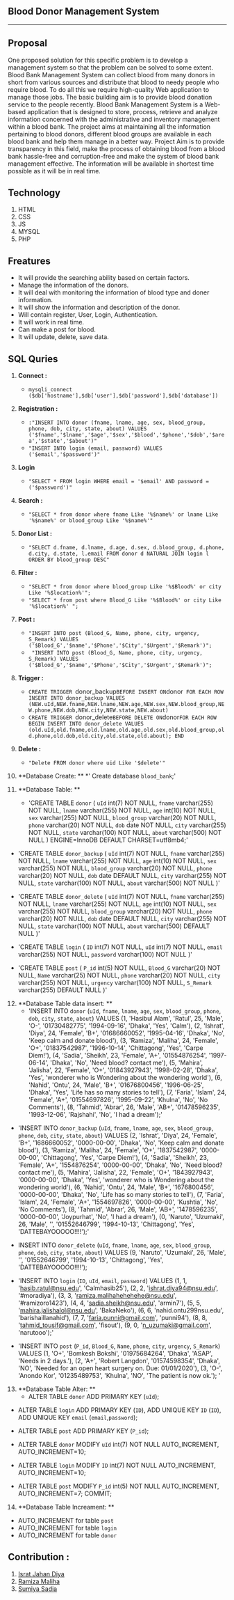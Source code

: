 ## Blood Donor Management System

---
## **Proposal**

One proposed solution for this specific problem is to develop a management system so that the problem can be solved to some extent. Blood Bank Management System can collect blood from many donors in short from various sources and distribute that blood to needy people who require blood. To do all this we require high-quality Web application to manage those jobs. The basic building aim is to provide blood donation service to the people recently. Blood Bank Management System is a Web-based application that is designed to store, process, retrieve and analyze information concerned with the administrative and inventory management within a blood bank. The project aims at maintaining all the information pertaining to blood donors, different blood groups are available in each blood bank and help them manage in a better way. Project Aim is to provide transparency in this field, make the process of obtaining blood from a blood bank hassle-free and corruption-free and make the system of blood bank management effective. The information will be available in shortest time possible as it will be in real time.

## **Technology**

1. HTML
2. CSS
3. JS
4. MYSQL
5. PHP

## **Freatures**

*   It will provide the searching ability based on certain factors.
*   Manage the information of the donors.
*   It will deal with  monitoring the information of blood type and doner information.
*   It will show the information and description of the donor.
*   Will contain register, User, Login, Authentication.
*   It will work in real time.
*   Can make a post for blood.
*   It will update, delete, save data. 


## **SQL Quries**

1. **Connect :**
     * `mysqli_connect ($db['hostname'],$db['user'],$db['password'],$db['database'])`
2. **Registration :**
    * `:"INSERT INTO donor (fname, lname, age, sex, blood_group, phone, dob, city, state, about) VALUES ('$fname','$lname','$age','$sex','$blood','$phone','$dob','$area','$state','$about')"`
    * `"INSERT INTO login (email, password) VALUES ('$email','$password')"`
3. **Login**
     * `"SELECT * FROM login WHERE email = '$email' AND password = ('$password')"`
4. **Search :**
     * `"SELECT * from donor where fname Like '%$name%' or lname Like '%$name%' or blood_group Like '%$name%'"`
5. **Donor List :**
     * `"SELECT d.fname, d.lname, d.age, d.sex, d.blood_group, d.phone, d.city, d.state, l.email FROM donor d NATURAL JOIN login l ORDER BY blood_group DESC"`
6. **Filter :**
   * `"SELECT * from donor where blood_group Like '%$Blood%' or city Like '%$location%'";`
   * `"SELECT * from post where Blood_G Like '%$Blood%' or city Like '%$location%' ";`
7. **Post :**
   * `"INSERT INTO post (Blood_G, Name, phone, city, urgency, S_Remark) VALUES ('$Blood_G','$name','$Phone','$City','$Urgent','$Remark')";`
   * ` "INSERT INTO post (Blood_G, Name, phone, city, urgency, S_Remark) VALUES ('$Blood_G','$name','$Phone','$City','$Urgent','$Remark')";`


8. **Trigger :**
   * `CREATE TRIGGER `donor_backup` BEFORE INSERT ON `donor` FOR EACH ROW INSERT INTO donor_backup VALUES (NEW.uId,NEW.fname,NEW.lname,NEW.age,NEW.sex,NEW.blood_group,NEW.phone,NEW.dob,NEW.city,NEW.state,NEW.about)`
   * `CREATE TRIGGER `donor_delete` BEFORE DELETE ON `donor`FOR EACH ROW BEGIN INSERT INTO donor_delete VALUES (old.uId,old.fname,old.lname,old.age,old.sex,old.blood_group,old.phone,old.dob,old.city,old.state,old.about); END`

9. **Delete :**
   * `"Delete FROM donor where uid Like '$delete'"`

10. **Database Create: **
     *' Create database `blood_bank`;'
11. **Database Table: **
     * 'CREATE TABLE `donor` (
  `uId` int(7) NOT NULL,
  `fname` varchar(255) NOT NULL,
  `lname` varchar(255) NOT NULL,
  `age` int(10) NOT NULL,
  `sex` varchar(255) NOT NULL,
  `blood_group` varchar(20) NOT NULL,
  `phone` varchar(20) NOT NULL,
  `dob` date NOT NULL,
  `city` varchar(255) NOT NULL,
  `state` varchar(100) NOT NULL,
  `about` varchar(500) NOT NULL
) ENGINE=InnoDB DEFAULT CHARSET=utf8mb4;'

* 'CREATE TABLE `donor_backup` (
  `uId` int(7) NOT NULL,
  `fname` varchar(255) NOT NULL,
  `lname` varchar(255) NOT NULL,
  `age` int(10) NOT NULL,
  `sex` varchar(255) NOT NULL,
  `blood_group` varchar(20) NOT NULL,
  `phone` varchar(20) NOT NULL,
  `dob` date DEFAULT NULL,
  `city` varchar(255) NOT NULL,
  `state` varchar(100) NOT NULL,
  `about` varchar(500) NOT NULL
)' 

* 'CREATE TABLE `donor_delete` (
  `uId` int(7) NOT NULL,
  `fname` varchar(255) NOT NULL,
  `lname` varchar(255) NOT NULL,
  `age` int(10) NOT NULL,
  `sex` varchar(255) NOT NULL,
  `blood_group` varchar(20) NOT NULL,
  `phone` varchar(20) NOT NULL,
  `dob` date DEFAULT NULL,
  `city` varchar(255) NOT NULL,
  `state` varchar(100) NOT NULL,
  `about` varchar(500) DEFAULT NULL
)'

* 'CREATE TABLE `login` (
  `ID` int(7) NOT NULL,
  `uId` int(7) NOT NULL,
  `email` varchar(255) NOT NULL,
  `password` varchar(100) NOT NULL
)'

* 'CREATE TABLE `post` (
  `P_id` int(5) NOT NULL,
  `Blood_G` varchar(20) NOT NULL,
  `Name` varchar(25) NOT NULL,
  `phone` varchar(20) NOT NULL,
  `city` varchar(255) NOT NULL,
  `urgency` varchar(100) NOT NULL,
  `S_Remark` varchar(255) DEFAULT NULL
)'

12. **Database Table data insert: **
     * 'INSERT INTO `donor` (`uId`, `fname`, `lname`, `age`, `sex`, `blood_group`, `phone`, `dob`, `city`, `state`, `about`) VALUES
(1, 'Hasibul Alam', 'Ratul', 25, 'Male', 'O-', '01730482775', '1994-09-16', 'Dhaka', 'Yes', 'Calm'),
(2, 'Ishrat', 'Diya', 24, 'Female', 'B+', '01686660052', '1995-04-16', 'Dhaka', 'No', 'Keep calm and donate blood'),
(3, 'Ramiza', 'Maliha', 24, 'Female', 'O+', '01837542987', '1996-10-14', 'Chittagong', 'Yes', 'Carpe Diem!'),
(4, 'Sadia', 'Sheikh', 23, 'Female', 'A+', '01554876254', '1997-06-14', 'Dhaka', 'No', 'Need blood? contact me'),
(5, 'Mahira', 'Jalisha', 22, 'Female', 'O+', '01843927943', '1998-02-28', 'Dhaka', 'Yes', 'wonderer who is Wondering about the wondering world'),
(6, 'Nahid', 'Ontu', 24, 'Male', 'B+', '01676800456', '1996-06-25', 'Dhaka', 'Yes', 'Life has so many stories to tell'),
(7, 'Faria', 'Islam', 24, 'Female', 'A+', '01554697826', '1995-09-22', 'Khulna', 'No', 'No Comments'),
(8, 'Tahmid', 'Abrar', 26, 'Male', 'AB+', '01478596235', '1993-12-06', 'Rajshahi', 'No', 'I had a dream');'

* 'INSERT INTO `donor_backup` (`uId`, `fname`, `lname`, `age`, `sex`, `blood_group`, `phone`, `dob`, `city`, `state`, `about`) VALUES
(2, 'Ishrat', 'Diya', 24, 'Female', 'B+', '1686660052', '0000-00-00', 'Dhaka', 'No', 'Keep calm and donate blood'),
(3, 'Ramiza', 'Maliha', 24, 'Female', 'O+', '1837542987', '0000-00-00', 'Chittagong', 'Yes', 'Carpe Diem!'),
(4, 'Sadia', 'Sheikh', 23, 'Female', 'A+', '1554876254', '0000-00-00', 'Dhaka', 'No', 'Need blood? contact me'),
(5, 'Mahira', 'Jalisha', 22, 'Female', 'O+', '1843927943', '0000-00-00', 'Dhaka', 'Yes', 'wonderer who is Wondering about the wondering world'),
(6, 'Nahid', 'Ontu', 24, 'Male', 'B+', '1676800456', '0000-00-00', 'Dhaka', 'No', 'Life has so many stories to tell'),
(7, 'Faria', 'Islam', 24, 'Female', 'A+', '1554697826', '0000-00-00', 'Kushtia', 'No', 'No Comments'),
(8, 'Tahmid', 'Abrar', 26, 'Male', 'AB+', '1478596235', '0000-00-00', 'Joypurhat', 'No', 'I had a dream'),
(0, 'Naruto', 'Uzumaki', 26, 'Male', '', '01552646799', '1994-10-13', 'Chittagong', 'Yes', 'DATTEBAYOOOOO!!!!');'

* INSERT INTO `donor_delete` (`uId`, `fname`, `lname`, `age`, `sex`, `blood_group`, `phone`, `dob`, `city`, `state`, `about`) VALUES
(9, 'Naruto', 'Uzumaki', 26, 'Male', '', '01552646799', '1994-10-13', 'Chittagong', 'Yes', 'DATTEBAYOOOOO!!!!');

* 'INSERT INTO `login` (`ID`, `uId`, `email`, `password`) VALUES
(1, 1, 'hasib.ratul@nsu.edu', 'Calmhasib25'),
(2, 2, 'ishrat.diya94@nsu.edu', '#moradiya'),
(3, 3, 'ramiza.malihahehehehe@nsu.edu', '#ramizoro1423'),
(4, 4, 'sadia.sheikh@nsu.edu', 'armin7'),
(5, 5, 'mahira.jalishalol@nsu.edu', 'BakaNeko'),
(6, 6, 'nahid.ontu299nsu.edu', 'barishaillanahid'),
(7, 7, 'faria.punni@gmail.com', 'punni94'),
(8, 8, 'tahmid_tousif@gmail.com', 'fisout'),
(9, 0, 'n_uzumaki@gmail.com', 'narutooo');'

* 'INSERT INTO `post` (`P_id`, `Blood_G`, `Name`, `phone`, `city`, `urgency`, `S_Remark`) VALUES
(1, 'O+', 'Bomkesh Bokshi', '01975684264', 'Dhaka', 'ASAP', 'Needs in 2 days.'),
(2, 'A+', 'Robert Langdon', '01574598354', 'Dhaka', 'NO', 'Needed for an open heart surgery on. Due: 01/01/2020'),
(3, 'O-', 'Anondo Kor', '01235489753', 'Khulna', 'NO', 'The patient is now ok.');
'
13. **Database Table Alter: **
     * ALTER TABLE `donor`
  ADD PRIMARY KEY (`uId`);

  * ALTER TABLE `login`
  ADD PRIMARY KEY (`ID`),
  ADD UNIQUE KEY `ID` (`ID`),
  ADD UNIQUE KEY `email` (`email`,`password`);
  
  * ALTER TABLE `post`
  ADD PRIMARY KEY (`P_id`);

  * ALTER TABLE `donor`
  MODIFY `uId` int(7) NOT NULL AUTO_INCREMENT, AUTO_INCREMENT=10;

* ALTER TABLE `login`
  MODIFY `ID` int(7) NOT NULL AUTO_INCREMENT, AUTO_INCREMENT=10;

* ALTER TABLE `post`
  MODIFY `P_id` int(5) NOT NULL AUTO_INCREMENT, AUTO_INCREMENT=7;
COMMIT;

14. **Database Table Increament: **
* AUTO_INCREMENT for table `post`
* AUTO_INCREMENT for table `login`
* AUTO_INCREMENT for table `donor`




## **Contribution :**
1. [Israt Jahan Diya](https://github.com/diyaa222)
2. [Ramiza Maliha](https://github.com/ZamiraRamizoro)
3. [Sumiya Sadia](https://github.com/SadiaSheikh)

